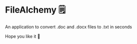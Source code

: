 # FileAlchemy 🗒️
An application to convert .doc and .docx files to .txt in seconds

Hope you like it 💙

